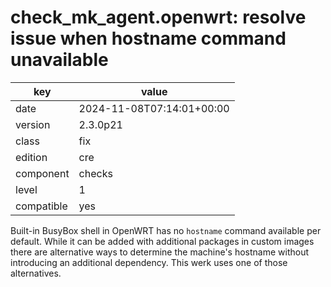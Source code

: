 [//]: # (werk v2)
# check_mk_agent.openwrt: resolve issue when hostname command unavailable

key        | value
---------- | ---
date       | 2024-11-08T07:14:01+00:00
version    | 2.3.0p21
class      | fix
edition    | cre
component  | checks
level      | 1
compatible | yes

Built-in BusyBox shell in OpenWRT has no `hostname` command available per default.
While it can be added with additional packages in custom images there are alternative
ways to determine the machine's hostname without introducing an additional dependency.
This werk uses one of those alternatives.
